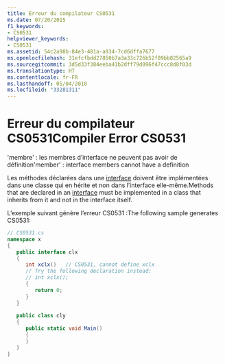 ```yaml
---
title: Erreur du compilateur CS0531
ms.date: 07/20/2015
f1_keywords:
- CS0531
helpviewer_keywords:
- CS0531
ms.assetid: 54c2a98b-84e3-481a-a934-7cd6dffa7677
ms.openlocfilehash: 31efcfbdd27850b7a3a33c726b52f89bb82565a9
ms.sourcegitcommit: 3d5d33f384eeba41b2dff79d096f47ccc8d8f03d
ms.translationtype: HT
ms.contentlocale: fr-FR
ms.lasthandoff: 05/04/2018
ms.locfileid: "33281311"
---
```

# <a name="compiler-error-cs0531"></a><span data-ttu-id="17dac-102">Erreur du compilateur CS0531</span><span class="sxs-lookup"><span data-stu-id="17dac-102">Compiler Error CS0531</span></span>
<span data-ttu-id="17dac-103">'membre' : les membres d’interface ne peuvent pas avoir de définition</span><span class="sxs-lookup"><span data-stu-id="17dac-103">'member' : interface members cannot have a definition</span></span>  
  
 <span data-ttu-id="17dac-104">Les méthodes déclarées dans une [interface](../../csharp/language-reference/keywords/interface.md) doivent être implémentées dans une classe qui en hérite et non dans l’interface elle-même.</span><span class="sxs-lookup"><span data-stu-id="17dac-104">Methods that are declared in an [interface](../../csharp/language-reference/keywords/interface.md) must be implemented in a class that inherits from it and not in the interface itself.</span></span>  
  
 <span data-ttu-id="17dac-105">L’exemple suivant génère l’erreur CS0531 :</span><span class="sxs-lookup"><span data-stu-id="17dac-105">The following sample generates CS0531:</span></span>  
  
```csharp  
// CS0531.cs  
namespace x  
{  
   public interface clx  
   {  
      int xclx()   // CS0531, cannot define xclx  
      // Try the following declaration instead:  
      // int xclx();  
      {  
         return 0;  
      }  
   }  
  
   public class cly  
   {  
      public static void Main()  
      {  
      }  
   }  
}  
```
